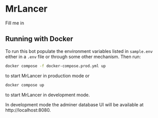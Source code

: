 # MrLancer

Fill me in

## Running with Docker

To run this bot populate the environment variables listed in `sample.env` either
in a `.env` file or through some other mechanism. Then run:

```sh
docker compose -f docker-compose.prod.yml up
```

to start MrLancer in production mode or

```sh
docker compose up
```

to start MrLancer in development mode.

In development mode the adminer database UI will be available at
http://localhost:8080.
